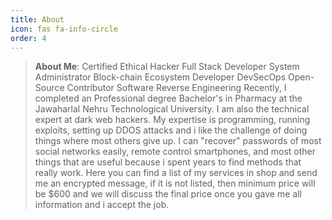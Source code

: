 ```yaml
---
title: About
icon: fas fa-info-circle
order: 4
---
```



> **About Me**:
> Certified Ethical Hacker
> Full Stack Developer
> System Administrator
> Block-chain Ecosystem Developer
> DevSecOps
> Open-Source Contributor
> Software Reverse Engineering
> Recently, I completed an Professional degree Bachelor's in Pharmacy at the Jawaharlal Nehru Technological University.
> I am also the technical expert at dark web hackers. My expertise is programming, running exploits, setting up DDOS attacks and i like the challenge of doing things where most others give up. I can "recover" passwords of most social networks easily, remote control smartphones, and most other things that are useful because i spent years to find methods that really work. Here you can find a list of my services in shop and send me an encrypted message, if it is not listed, then minimum price will be $600 and we will discuss the final price once you gave me all information and i accept the job.
